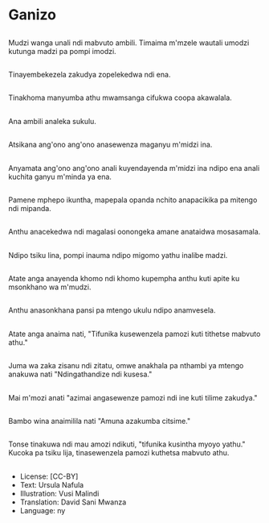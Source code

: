 # Ganizo

##
Mudzi wanga unali ndi mabvuto ambili. Timaima m'mzele wautali umodzi kutunga madzi pa pompi imodzi.

##
Tinayembekezela zakudya zopelekedwa ndi ena.

##
Tinakhoma manyumba athu mwamsanga cifukwa coopa akawalala.

##
Ana ambili analeka sukulu.

##
Atsikana ang'ono ang'ono anasewenza maganyu m'midzi ina.

##
Anyamata ang'ono ang'ono anali kuyendayenda m'midzi ina ndipo ena anali kuchita ganyu m'minda ya ena.

##
Pamene mphepo ikuntha, mapepala opanda nchito anapacikika pa mitengo ndi mipanda.

##
Anthu anacekedwa ndi magalasi oonongeka amane anataidwa mosasamala.

##
Ndipo tsiku lina, pompi inauma ndipo migomo yathu inalibe madzi.

##
Atate anga anayenda khomo ndi khomo kupempha anthu kuti apite ku msonkhano wa m'mudzi.

##
Anthu anasonkhana pansi pa mtengo ukulu ndipo anamvesela.

##
Atate anga anaima nati, "Tifunika kusewenzela pamozi kuti tithetse mabvuto athu."

##
Juma wa zaka zisanu ndi zitatu, omwe anakhala pa nthambi ya mtengo anakuwa nati "Ndingathandize ndi kusesa."

##
Mai m'mozi anati "azimai angasewenze pamozi ndi ine kuti tilime zakudya."

##
Bambo wina anaimilila nati "Amuna azakumba citsime."

##
Tonse tinakuwa ndi mau amozi ndikuti, "tifunika kusintha myoyo yathu." Kucoka pa tsiku lija, tinasewenzela pamozi kuthetsa mabvuto athu.

##
* License: [CC-BY]
* Text: Ursula Nafula
* Illustration: Vusi Malindi
* Translation: David Sani Mwanza
* Language: ny
